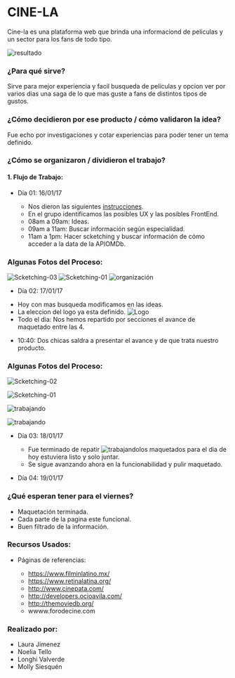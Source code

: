 # CINE-LA

Cine-la es una plataforma web que brinda una informaciond de peliculas y un sector para los fans de todo tipo.

![resultado](http://i63.tinypic.com/15zr1u0.png)

### ¿Para qué sirve?
Sirve para mejor experiencia y facil busqueda de peliculas y opcion ver por varios dias una saga de lo que mas guste a fans de distintos tipos de gustos.
### ¿Cómo decidieron por ese producto / cómo validaron la idea?
Fue echo por investigaciones y cotar experiencias para poder tener un tema definido.
### ¿Cómo se organizaron / dividieron el trabajo?
#### 1. Flujo de Trabajo:
* Día 01: 16/01/17
  - Nos dieron las siguientes [instrucciones](https://bit.ly/hackathon-1).
  - En el grupo identificamos las posibles UX y las posibles FrontEnd.

  * 08am a 09am: Ideas.
  * 09am a 11am: Buscar información según especialidad.
  * 11am a 1pm: Hacer scketching y buscar información de cómo acceder a la data de la APIOMDb.

### Algunas Fotos del Proceso:
![Scketching-03](assets/images/docs/dia01/datos-cine-latino.jpg "datos del cine latinoamericano")
![Scketching-01](assets/images/docs/dia01/maqueta01.jpg)
![organización](assets/images/docs/dia01/trabajando.jpg)



* Día 02: 17/01/17
- Hoy con mas busqueda modificamos en las ideas.
- La eleccion del logo ya esta definido.
![Logo](assets/images/logo-grande.jpg)
-  Todo el dia: Nos hemos repartido por secciones el avance de maquetado entre las 4.
* 10:40: Dos chicas saldra a presentar el avance y de que trata nuestro producto.


### Algunas Fotos del Proceso:
![Scketching-02](assets/images/docs/dia02/maquetado02.jpg )

![Scketching-01](assets/images/docs/dia02/maquetado03.jpg )

![trabajando](assets/images/docs/dia02/trabajando02.jpg )

![trabajando](assets/images/docs/dia02/trabajando03.jpg )
* Día 03: 18/01/17
  - Fue terminado de repatir ![trabajando](assets/images/docs/dia03/dia03.jpg )los maquetados para el dia de hoy estuviera listo y solo juntar.
  - Se sigue avanzando ahora en la funcionabilidad y pulir maquetado.

* Día 04: 19/01/17

### ¿Qué esperan tener para el viernes?
- Maquetación terminada.
- Cada parte de la pagina este funcional.
- Buen filtrado de la información.
### Recursos Usados:

* Páginas de referencias:

  - https://www.filminlatino.mx/
  - https://www.retinalatina.org/
  - http://www.cinepata.com/
  - http://developers.ocioavila.com/
  - http://themoviedb.org/
  - wwww.forodecine.com

### Realizado por:
* Laura Jimenez
* Noelia Tello
* Longhi Valverde
* Molly Siesquén
